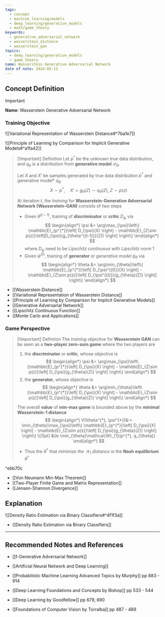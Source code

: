 ```yaml
---
tags:
  - concept
  - machine_learning/models
  - deep_learning/generative_models
  - math/game_theory
keywords:
  - generative_adversarial_network
  - wasserstein_distance
  - wasserstein_gan
topics:
  - deep_learning/generative_models
  - game_theory
name: Wasserstein Generative Adversarial Network
date of note: 2024-05-12
---
```


## Concept Definition

>[!important]
>**Name**: Wasserstein Generative Adversarial Network

### Training Objective

![[Variational Representation of Wasserstein Distance#^7ba1e7]]

![[Principle of Learning by Comparison for Implicit Generative Models#^a1fa42]]

>[!important] Definition
>Let $p^{*}$ be the unknown true data distribution, and $q_{\theta}$ is a distribution from **generative model** $\mathcal{P}_{\Theta}.$
>
>Let $X$ and $X'$ be samples generated by true data distribution $p^{*}$ and generative model* $q_{\theta}$
>$$
>X\sim p^{*}, \quad X' = g_{\theta}(Z) \sim q_{\theta}(Z),\; Z\sim p(z)
>$$
>
>At iteration $t$, the *training* for **Wasserstein-Generative Adversarial Network (Wasserstein-GAN)** consists of two steps
>- Given $\theta^{(t-1)}$,  training of **discriminator** or **critic** $D_{\psi}$ via 
>$$
>\begin{align*}
>\psi &= \arg\max_{\psi}\left\{ \mathbb{E}_{p^{*}}\left[ D_{\psi}(X)   \right] -  \mathbb{E}_{Z\sim p(z)}\left[D_{\psi}(g_{\theta^{(t-1)}}(Z))  \right]  \right\} 
> \end{align*}
>$$ 
>where $D_{\psi}$ need to be *Lipschitz continuous* with *Lipschitz norm* $1$
>- Given $\psi^{(t)}$,  training of **generator** or *generative model* $g_{\theta}$ via 
>$$
>\begin{align*}
>\theta &= \arg\min_{\theta}\left\{ \mathbb{E}_{p^{*}}\left[ D_{\psi^{(t)}}(X)   \right] -  \mathbb{E}_{Z\sim p(z)}\left[ D_{\psi^{(t)}}(g_{\theta}(Z))  \right]  \right\}
> \end{align*}
>$$
>

- [[Wasserstein Distance]]
- [[Variational Representation of Wasserstein Distance]]
- [[Principle of Learning by Comparison for Implicit Generative Models]]
- [[Generative Adversarial Network]]
- [[Lipschitz Continuous Function]]
- [[Monte Carlo and Applications]]

### Game Perspective

>[!important] Defintion
>The *training objective* for **Wasserstein GAN** can be seen as a **two-player zero-sum game** where the two players are
>1. the **discriminator** or **critic**, whose objective is 
>$$
>\begin{align*}
>\psi &= \arg\max_{\psi}\left\{\mathbb{E}_{p^{*}}\left[ D_{\psi}(X)   \right] -  \mathbb{E}_{Z\sim p(z)}\left[  D_{\psi}(g_{\theta}(Z)) \right]    \right\} 
> \end{align*}
>$$
>2. the **generator**, whose objective is 
>$$
>\begin{align*}
>\theta &= \arg\min_{\theta}\left\{\mathbb{E}_{p^{*}}\left[ D_{\psi}(X)   \right] -  \mathbb{E}_{Z\sim p(z)}\left[  D_{\psi}(g_{\theta}(Z))  \right]   \right\} 
> \end{align*}
>$$
>
>The overall **value** of **min-max game** is bounded above by the **minimal Wasserstein-1 distance**
>$$
>\begin{align*}
>V(\theta^{*}, \psi^{*})&:= \min_{\theta}\max_{\psi}\left\{ \mathbb{E}_{p^{*}}\left[ D_{\psi}(X)   \right] -  \mathbb{E}_{Z\sim p(z)}\left[ D_{\psi}(g_{\theta}(Z))  \right]  \right\} \\[5pt]
>&\le \min_{\theta}\mathcal{W}_{1}(p^{*}, q_{\theta})
> \end{align*}
>$$
>- Thus the $\theta^{*}$ that *minimize the $\mathcal{W}_{1}$ distance* is the **Nash equilibrium** $\theta^{*}$

^ebb70c

- [[Von Neumann Min-Max Theorem]]
- [[Two-Player Finite Game and Matrix Representation]]
- [[Jensen-Shannon Divergence]]


## Explanation

![[Density Ratio Estimation via Binary Classifiers#^4f1f3a]]

- [[Density Ratio Estimation via Binary Classifiers]]





-----------
##  Recommended Notes and References


- [[f-Generative Adversarial Network]]
- [[Artificial Neural Network and Deep Learning]]


- [[Probabilistic Machine Learning Advanced Topics by Murphy]] pp 883 - 914
- [[Deep Learning Foundations and Concepts by Bishop]] pp 533 - 544
- [[Deep Learning by Goodfellow]] pp 679, 690
- [[Foundations of Computer Vision by Torralba]] pp 487 - 489